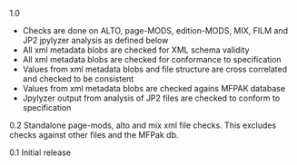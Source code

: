 1.0
 * Checks are done on ALTO, page-MODS, edition-MODS, MIX, FILM and JP2 jpylyzer analysis as defined below
 * All xml metadata blobs are checked for XML schema validity
 * All xml metadata blobs are checked for conformance to specification
 * Values from xml metadata blobs and file structure are cross correlated and checked to be consistent
 * Values from xml metadata blobs are checked agains MFPAK database
 * Jpylyzer output from analysis of JP2 files are checked to conform to specification

0.2
Standalone page-mods, alto and mix xml file checks. This excludes checks against other files and the MFPak db.

0.1
Initial release
